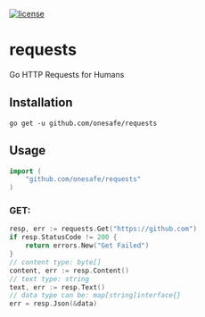 [![license](http://img.shields.io/badge/license-MIT-red.svg?style=flat)](https://raw.githubusercontent.com/asmcos/requests/master/LICENSE)

# requests
Go HTTP Requests for Humans

## Installation
```
go get -u github.com/onesafe/requests
```

## Usage
```go
import (
    "github.com/onesafe/requests"
)
```

### GET:
```go
resp, err := requests.Get("https://github.com")
if resp.StatusCode != 200 {
	return errors.New("Get Failed")
}
// content type: byte[]
content, err := resp.Content()
// text type: string
text, err := resp.Text()
// data type can be: map[string]interface{}
err = resp.Json(&data)
```
